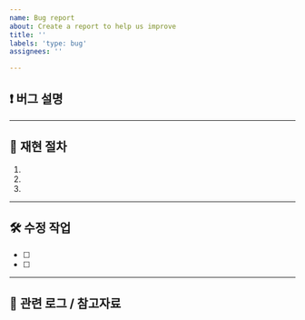 ```yaml
---
name: Bug report
about: Create a report to help us improve
title: ''
labels: 'type: bug'
assignees: ''

---
```


## ❗ 버그 설명
<!-- 어떤 문제가 발생했는지, 어떤 상황에서 재현되는지 구체적으로 작성해주세요. -->

---

## 🔁 재현 절차
<!-- 어떤 상황에서 버그가 발생하는지 단계별로 작성해주세요. -->
1. 
2. 
3. 

---

## 🛠 수정 작업
<!-- 해당 문제를 해결하기 위해 어떤 작업이 필요한지 작성해주세요. -->
- [ ] 
- [ ] 

---

## 📎 관련 로그 / 참고자료
<!-- 에러 로그, 캡처, 관련 이슈 등 -->

